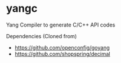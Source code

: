# yangc
Yang Compiler to generate C/C++ API codes

Dependencies (Cloned from)
- https://github.com/openconfig/goyang
- https://github.com/shopspring/decimal